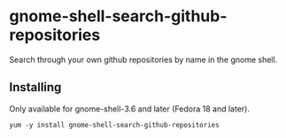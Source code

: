 gnome-shell-search-github-repositories
======================================

Search through your own github repositories by name in the gnome shell.

Installing
----------

Only available for gnome-shell-3.6 and later (Fedora 18 and later).

```
yum -y install gnome-shell-search-github-repositories
```
